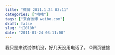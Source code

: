 ```yaml
---
title: "微博 2011.1.24 03:11"
categories: ["嘀咕"]
tags: ["来自微博 weibo.com"]
draft: false
slug: "jI0l8h"
date: "2011-01-24 03:11:00"
---
```


<p>我只是来试试停机没，好几天没用电话了。 O网页链接 ​​​​</p>
